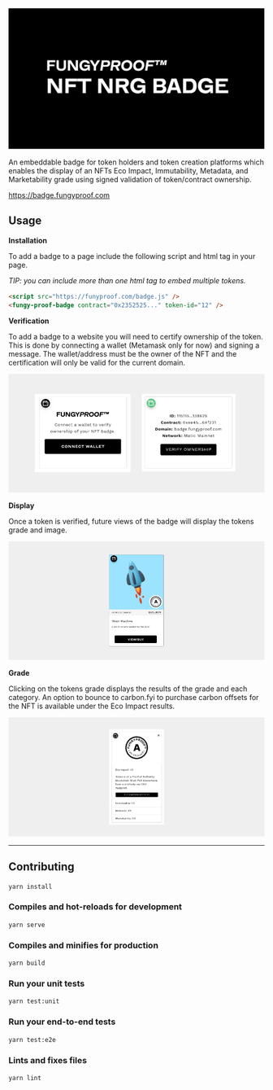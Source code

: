
![FungyProof Badge](docs/banner.jpg)

An embeddable badge for token holders and token creation platforms which enables the display of an NFTs Eco Impact, Immutability, Metadata, and Marketability grade using signed validation of token/contract ownership.

https://badge.fungyproof.com

## Usage

**Installation**

To add a badge to a page include the following script and html tag in your page. 

_TIP: you can include more than one html tag to embed multiple tokens._

```html
<script src="https://funyproof.com/badge.js" />
<fungy-proof-badge contract="0x2352525..." token-id="12" />
```

**Verification**

To add a badge to a website you will need to certify ownership of the token. This is done by connecting a wallet (Metamask only for now) and signing a message. The wallet/address must be the owner of the NFT and the certification will only be valid for the current domain.

![FungyProof Badge](docs/badge-verify.png)

**Display**

Once a token is verified, future views of the badge will display the tokens grade and image.

![FungyProof Badge](docs/badge.png)

**Grade**

Clicking on the tokens grade displays the results of the grade and each category. An option to bounce to carbon.fyi to purchase carbon offsets for the NFT is available under the Eco Impact results.

![FungyProof Badge](docs/badge-grade.png)


---

## Contributing

```
yarn install
```

### Compiles and hot-reloads for development
```
yarn serve
```

### Compiles and minifies for production
```
yarn build
```

### Run your unit tests
```
yarn test:unit
```

### Run your end-to-end tests
```
yarn test:e2e
```

### Lints and fixes files
```
yarn lint
```
